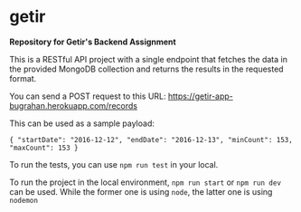 # getir
**Repository for Getir's Backend Assignment**

This is a RESTful API project with a single endpoint that fetches the data in the provided MongoDB collection and returns the results in the requested format.

You can send a POST request to this URL:
https://getir-app-bugrahan.herokuapp.com/records

This can be used as a sample payload:

`{
    "startDate": "2016-12-12",
    "endDate": "2016-12-13",
    "minCount": 153,
    "maxCount": 153
}`


To run the tests, you can use `npm run test` in your local.

To run the project in the local environment, `npm run start` or `npm run dev` can be used. While the former one is using `node`, the latter one is using `nodemon`


